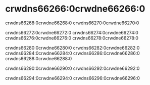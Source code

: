 # crwdns66266:0crwdne66266:0

crwdns66268:0crwdne66268:0 crwdns66270:0crwdne66270:0

crwdns66272:0crwdne66272:0 crwdns66274:0crwdne66274:0 crwdns66276:0crwdne66276:0 crwdns66278:0crwdne66278:0

crwdns66280:0crwdne66280:0 crwdns66282:0crwdne66282:0 crwdns66284:0crwdne66284:0 crwdns66286:0crwdne66286:0 crwdns66288:0crwdne66288:0

crwdns66290:0crwdne66290:0 crwdns66292:0crwdne66292:0

crwdns66294:0crwdne66294:0 crwdns66296:0crwdne66296:0

